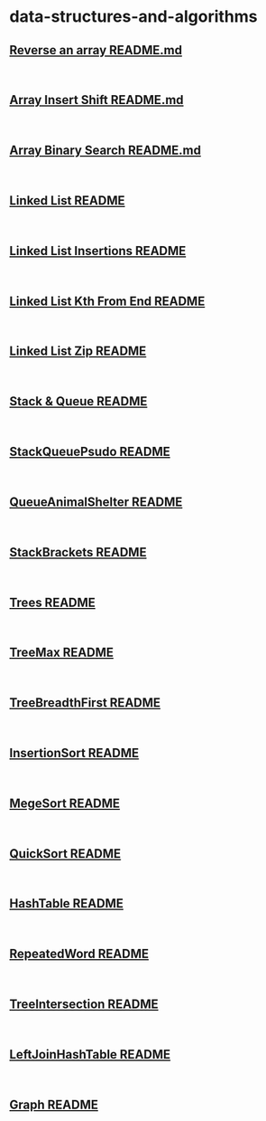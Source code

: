 # data-structures-and-algorithms

## [Reverse an array README.md](./ReverseAnArray/README.md)

<br>

## [Array Insert Shift README.md](./ArrayInsertShift/README.md)

<br>

## [Array Binary Search README.md](./ArrayBinarySearch/README.md)

<br>

## [Linked List README](./LinkedList/linked-list/README.md)

<br>

## [Linked List Insertions README](./LinkedList/linked-list/LinkedListInsertionsREADME.md)

<br>

## [Linked List Kth From End README](./LinkedList/linked-list/LinkedListKthREADME.md)

<br>

## [Linked List Zip README](./LinkedList/linked-list/LinkedListZipREADME.md)

<br>

## [Stack & Queue README](./StackAndQueue/README.md)

<br>

## [StackQueuePsudo README](./StackQueuePseudo/README.md)

<br>

## [QueueAnimalShelter README](./QueueAnimalShelter/README.md)

<br>

## [StackBrackets README](./StackBrackets/README.md)

<br>

## [Trees README](./Trees/README.md)

<br>

## [TreeMax README](./TreeMax/README.md)

<br>

## [TreeBreadthFirst README](./TreeBreadthFirst/README.md)

<br>

## [InsertionSort README](./SortingAlgorithms/InsertionSort/README.md)

<br>

## [MegeSort README](./SortingAlgorithms/MergeSort/README.md)

<br>

## [QuickSort README](./SortingAlgorithms/QuickSort/README.md)

<br>

## [HashTable README](./HashTable/README.md)

<br>

## [RepeatedWord README](./RepeatedWord/README.md)

<br>

## [TreeIntersection README](./TreeIntersection/README.md)

<br>

## [LeftJoinHashTable README](./LeftJoinHashTable/README.md)

<br>

## [Graph README](./Graphs/README.md)